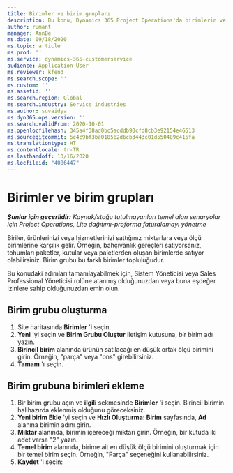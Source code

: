 ```yaml
---
title: Birimler ve birim grupları
description: Bu konu, Dynamics 365 Project Operations'da birimlerin ve birim gruplarının nasıl oluşturulacağı hakkında bilgiler sağlar.
author: rumant
manager: AnnBe
ms.date: 09/18/2020
ms.topic: article
ms.prod: ''
ms.service: dynamics-365-customerservice
audience: Application User
ms.reviewer: kfend
ms.search.scope: ''
ms.custom: ''
ms.assetid: ''
ms.search.region: Global
ms.search.industry: Service industries
ms.author: suvaidya
ms.dyn365.ops.version: ''
ms.search.validFrom: 2020-10-01
ms.openlocfilehash: 345a4f38ad0bc5acddb90cfd8cb3e92154e46513
ms.sourcegitcommit: 5c4c9bf3ba018562d6cb3443c01d550489c415fa
ms.translationtype: HT
ms.contentlocale: tr-TR
ms.lasthandoff: 10/16/2020
ms.locfileid: "4086447"
---
```

# <a name="units-and-unit-groups"></a>Birimler ve birim grupları

_**Şunlar için geçerlidir:** Kaynak/stoğu tutulmayanları temel alan senaryolar için Project Operations, Lite dağıtımı-proforma faturalamayı yönetme_

Biriler, ürünlerinizi veya hizmetlerinizi sattığınız miktarlara veya ölçü birimlerine karşılık gelir. Örneğin, bahçıvanlık gereçleri satıyorsanız, tohumları paketler, kutular veya paletlerden oluşan birimlerde satıyor olabilirsiniz. Birim grubu bu farklı birimler topluluğudur.

Bu konudaki adımları tamamlayabilmek için, Sistem Yöneticisi veya Sales Professional Yöneticisi rolüne atanmış olduğunuzdan veya buna eşdeğer izinlere sahip olduğunuzdan emin olun.

## <a name="create-a-unit-group"></a>Birim grubu oluşturma

1. Site haritasında **Birimler** 'i seçin.
2. **Yeni** 'yi seçin ve **Birim Grubu Oluştur** iletişim kutusuna, bir birim adı yazın.
3. **Birincil birim** alanında ürünün satılacağı en düşük ortak ölçü birimini girin. Örneğin, "parça" veya "ons" girebilirsiniz.
4. **Tamam** 'ı seçin.

## <a name="add-units-to-a-unit-group"></a>Birim grubuna birimleri ekleme

1. Bir birim grubu açın ve **ilgili** sekmesinde **Birimler** 'i seçin. Birincil birimin halihazırda eklenmiş olduğunu göreceksiniz.
2. **Yeni birim Ekle** 'yi seçin ve **Hızlı Oluşturma: Birim** sayfasında, **Ad** alanına birimin adını girin.
3. **Miktar** alanında, birimin içereceği miktarı girin. Örneğin, bir kutuda iki adet varsa "2" yazın. 
4. **Temel birim** alanında, birime ait en düşük ölçü birimini oluşturmak için bir temel birim seçin. Örneğin, "Parça" seçeneğini kullanabilirsiniz.
5. **Kaydet** 'i seçin:
